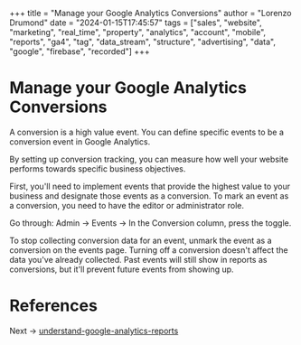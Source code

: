 +++
title = "Manage your Google Analytics Conversions"
author = "Lorenzo Drumond"
date = "2024-01-15T17:45:57"
tags = ["sales",  "website",  "marketing",  "real_time",  "property",  "analytics",  "account",  "mobile",  "reports",  "ga4",  "tag",  "data_stream",  "structure",  "advertising",  "data",  "google",  "firebase",  "recorded"]
+++


# Manage your Google Analytics Conversions
A conversion is a high value event. You can define specific events to be a conversion event in Google Analytics.

By setting up conversion tracking, you can measure how well your website performs towards specific business objectives.

First, you'll need to implement events that provide the highest value to your business and designate those events as a conversion. To mark an event as a conversion, you need to have the editor or administrator role.

Go through:
Admin -> Events -> In the Conversion column, press the toggle.

To stop collecting conversion data for an event, unmark the event as a
conversion on the events page. Turning off a conversion doesn't affect the data
you've already collected. Past events will still show in reports as
conversions, but it'll prevent future events from showing up.

# References

Next -> [understand-google-analytics-reports](/wiki/understand-google-analytics-reports/)
